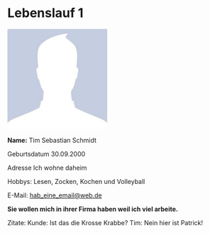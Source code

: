 # Lebenslauf 1

![Ein Bild](index.jpg)

**Name:** Tim Sebastian Schmidt		

Geburtsdatum 30.09.2000

Adresse Ich wohne daheim

Hobbys: Lesen, Zocken, Kochen und Volleyball

E-Mail: hab_eine_email@web.de

**Sie wollen mich in ihrer Firma haben weil ich viel arbeite.**

Zitate: 
    Kunde: Ist das die Krosse Krabbe?
    Tim: Nein hier ist Patrick!
